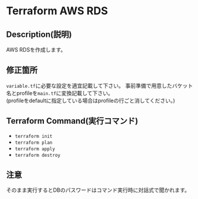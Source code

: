# Terraform AWS RDS

## Description(説明)

AWS RDSを作成します。

## 修正箇所

`variable.tf`に必要な設定を適宜記載して下さい。
事前準備で用意したバケット名とprofileを`main.tf`に変換記載して下さい。  
(profileをdefaultに指定している場合はprofileの行ごと消してください。)

## Terraform Command(実行コマンド)

- `terraform init`
- `terraform plan`
- `terraform apply`
- `terraform destroy`

## 注意

そのまま実行するとDBのパスワードはコマンド実行時に対話式で聞かれます。
